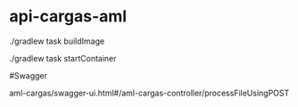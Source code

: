 
# api-cargas-aml
./gradlew task buildImage

./gradlew task startContainer

#Swagger

aml-cargas/swagger-ui.html#/aml-cargas-controller/processFileUsingPOST
